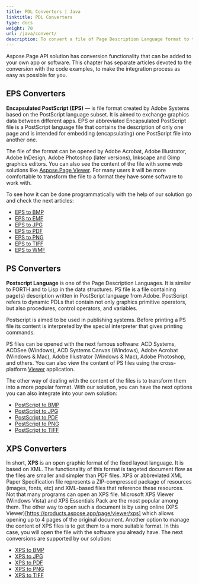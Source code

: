 ```yaml
---
title: PDL Converters | Java
linktitle: PDL Converters
type: docs
weight: 70
url: /java/convert/
description: To convert a file of Page Description Language format to the one you can work easier like PDF, BMP, JPG, etc. use this API for Java solution. Go to see the examples depicted in the code.
---
```


Aspose.Page API solution has conversion functionality that can be added to your own app or software. This chapter has separate articles devoted to the conversion with the code examples, to make the integration process as easy as possible for you.

## EPS Converters ##

**Encapsulated PostScript (EPS)** — is file format created by Adobe Systems based on the
PostScript language subset. It is aimed to exchange graphics data between different apps. 
EPS or abbreviated Encapsulated PostScript file is a PostScript language file that contains the description of only one page and is intended for embedding (encapsulating) one PostScript file into another one. 

The file of the format can be opened by Adobe Acrobat, Adobe Illustrator, Adobe InDesign, Adobe Photoshop (later versions), Inkscape and Gimp graphics editors. You can also see the content of the file with some web solutions like [Aspose.Page Viewer](https://products.aspose.app/page/viewer). For many users it will be more comfortable to transform the file to a format they have some software to work with.

To see how it can be done programmatically with the help of our solution go and check the next articles:
- [EPS to BMP](https://docs.aspose.com/page/java/convert/eps-to-bmp/)
- [EPS to EMF](https://docs.aspose.com/page/java/convert/eps-to-emf/)
- [EPS to JPG](https://docs.aspose.com/page/java/convert/eps-to-jpg/) 
- [EPS to PDF](https://docs.aspose.com/page/java/convert/eps-to-pdf/) 
- [EPS to PNG](https://docs.aspose.com/page/java/convert/eps-to-png/)
- [EPS to TIFF](https://docs.aspose.com/page/java/convert/eps-to-tiff/)
- [EPS to WMF](https://docs.aspose.com/page/java/convert/eps-to-wmf/)

## PS Converters ##
**Postscript Language** is one of the Page Description Languages. It is similar to FORTH and to Lisp in the data structures.
PS file is a file containing page(s) description written in PostScript language from Adobe. PostScript refers to dynamic PDLs that contain not only graphics primitive operators, but also procedures, control operators, and variables.

Postscript is aimed to be used in publishing systems. Before printing a PS file its content is interpreted by the special interpreter that gives printing commands.


PS files can be opened with the next famous software: ACD Systems, ACDSee (Windows), ACD Systems Canvas (Windows), Adobe Acrobat (Windows & Mac), Adobe Illustrator (Windows & Mac), Adobe Photoshop, and others. You can also view the content of PS files using the cross-platform [Viewer](https://products.aspose.app/page/viewer/ps) application.

The other way of dealing with the content of the files is to transform them into a more popular format. With our solution, you can have the next options you can also integrate into your own solution:
- [PostScript to BMP](https://docs.aspose.com/page/java/convert/ps-to-bmp/)
- [PostScript to JPG](https://docs.aspose.com/page/java/convert/ps-to-jpg/) 
- [PostScript to PDF](https://docs.aspose.com/page/java/convert/ps-to-pdf/) 
- [PostScript to PNG](https://docs.aspose.com/page/java/convert/ps-to-png/) 
- [PostScript to TIFF](https://docs.aspose.com/page/java/convert/ps-to-tiff/) 

## XPS Converters ##
In short, **XPS** is an open graphic format of the fixed layout language. It is based on XML. The functionality of this format is targeted document flow as the files are smaller and simpler than PDF files.
XPS or abbreviated XML Paper Specification file represents a ZIP-compressed package of resources (images, fonts, etc) and XML-based files that reference these resources. 
Not that many programs can open an XPS file. Microsoft XPS Viewer (Windows Vista) and XPS Essentials Pack are the most popular among them. The other way to open such a document is by using online (XPS Viewer)[https://products.aspose.app/page/viewer/xps] which allows opening up to 4 pages of the original document.
Another option to manage the content of XPS files is to get them to a more suitable format. In this case, you will open the file with the software you already have. The next conversions are supported by our solution:

- [XPS to BMP](https://docs.aspose.com/page/java/convert/xps-to-bmp/)
- [XPS to JPG](https://docs.aspose.com/page/java/convert/xps-to-jpg/) 
- [XPS to PDF](https://docs.aspose.com/page/java/convert/xps-to-pdf/) 
- [XPS to PNG](https://docs.aspose.com/page/java/convert/xps-to-png/) 
- [XPS to TIFF](https://docs.aspose.com/page/java/convert/xps-to-tiff/) 
 





